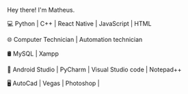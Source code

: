 Hey there! I'm Matheus. 

💻   Python | C++ | React Native | JavaScript | HTML

🌐   Computer Technician | Automation technician

🛢   MySQL | Xampp

🔧   Android Studio | PyCharm | Visual Studio code | Notepad++

🖥   AutoCad | Vegas | Photoshop | 
